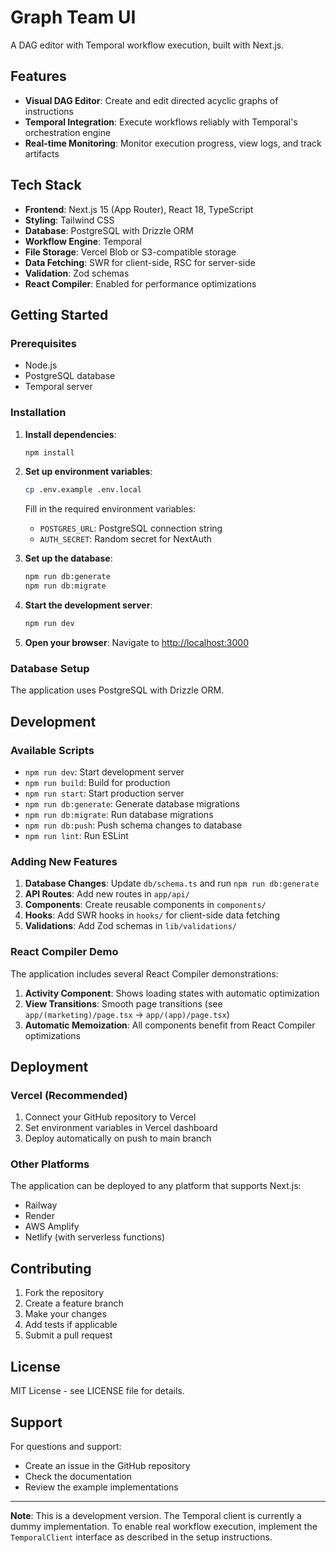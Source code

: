 # Graph Team UI

A DAG editor with Temporal workflow execution, built with Next.js.

## Features

- **Visual DAG Editor**: Create and edit directed acyclic graphs of instructions
- **Temporal Integration**: Execute workflows reliably with Temporal's orchestration engine
- **Real-time Monitoring**: Monitor execution progress, view logs, and track artifacts

## Tech Stack

- **Frontend**: Next.js 15 (App Router), React 18, TypeScript
- **Styling**: Tailwind CSS
- **Database**: PostgreSQL with Drizzle ORM
- **Workflow Engine**: Temporal
- **File Storage**: Vercel Blob or S3-compatible storage
- **Data Fetching**: SWR for client-side, RSC for server-side
- **Validation**: Zod schemas
- **React Compiler**: Enabled for performance optimizations

## Getting Started

### Prerequisites

- Node.js
- PostgreSQL database
- Temporal server

### Installation

1. **Install dependencies**:
   ```bash
   npm install
   ```

2. **Set up environment variables**:
   ```bash
   cp .env.example .env.local
   ```
   
   Fill in the required environment variables:
   - `POSTGRES_URL`: PostgreSQL connection string
   - `AUTH_SECRET`: Random secret for NextAuth

3. **Set up the database**:
   ```bash
   npm run db:generate
   npm run db:migrate
   ```

4. **Start the development server**:
   ```bash
   npm run dev
   ```

5. **Open your browser**:
   Navigate to [http://localhost:3000](http://localhost:3000)

### Database Setup

The application uses PostgreSQL with Drizzle ORM.

## Development

### Available Scripts

- `npm run dev`: Start development server
- `npm run build`: Build for production
- `npm run start`: Start production server
- `npm run db:generate`: Generate database migrations
- `npm run db:migrate`: Run database migrations
- `npm run db:push`: Push schema changes to database
- `npm run lint`: Run ESLint

### Adding New Features

1. **Database Changes**: Update `db/schema.ts` and run `npm run db:generate`
2. **API Routes**: Add new routes in `app/api/`
3. **Components**: Create reusable components in `components/`
4. **Hooks**: Add SWR hooks in `hooks/` for client-side data fetching
5. **Validations**: Add Zod schemas in `lib/validations/`

### React Compiler Demo

The application includes several React Compiler demonstrations:

1. **Activity Component**: Shows loading states with automatic optimization
2. **View Transitions**: Smooth page transitions (see `app/(marketing)/page.tsx` → `app/(app)/page.tsx`)
3. **Automatic Memoization**: All components benefit from React Compiler optimizations

## Deployment

### Vercel (Recommended)

1. Connect your GitHub repository to Vercel
2. Set environment variables in Vercel dashboard
3. Deploy automatically on push to main branch

### Other Platforms

The application can be deployed to any platform that supports Next.js:

- Railway
- Render
- AWS Amplify
- Netlify (with serverless functions)

## Contributing

1. Fork the repository
2. Create a feature branch
3. Make your changes
4. Add tests if applicable
5. Submit a pull request

## License

MIT License - see LICENSE file for details.

## Support

For questions and support:

- Create an issue in the GitHub repository
- Check the documentation
- Review the example implementations

---

**Note**: This is a development version. The Temporal client is currently a dummy implementation. To enable real workflow execution, implement the `TemporalClient` interface as described in the setup instructions.

